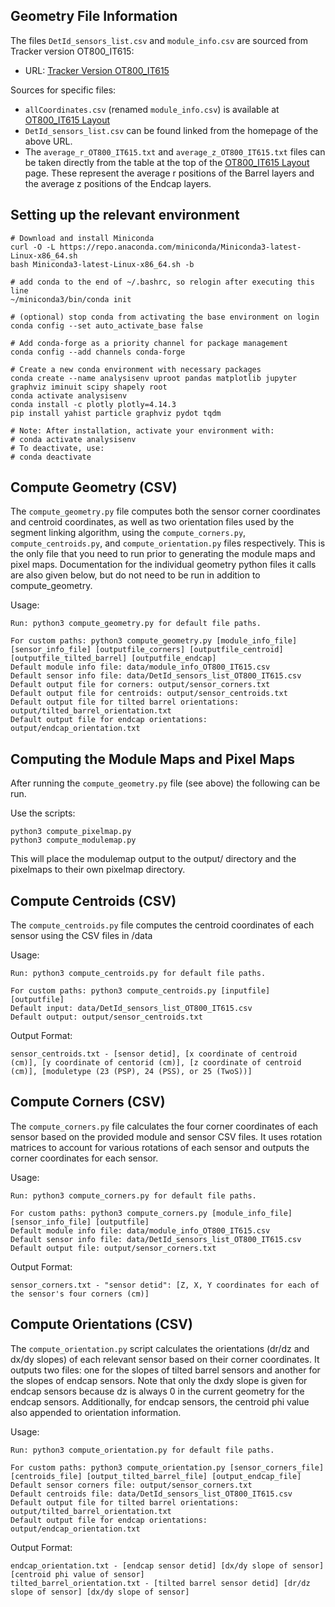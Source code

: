 ## Geometry File Information

The files `DetId_sensors_list.csv` and `module_info.csv` are sourced from Tracker version OT800_IT615:

- URL: [Tracker Version OT800_IT615](https://cms-tklayout.web.cern.ch/cms-tklayout/layouts-work/recent-layouts/OT800_IT615/info.html)

Sources for specific files:
- `allCoordinates.csv` (renamed `module_info.csv`) is available at [OT800_IT615 Layout](https://cms-tklayout.web.cern.ch/cms-tklayout/layouts-work/recent-layouts/OT800_IT615/layout.html)
- `DetId_sensors_list.csv` can be found linked from the homepage of the above URL.
- The `average_r_OT800_IT615.txt` and `average_z_OT800_IT615.txt` files can be taken directly from the table at the top of the [OT800_IT615 Layout](https://cms-tklayout.web.cern.ch/cms-tklayout/layouts-work/recent-layouts/OT800_IT615/layout.html) page. These represent the average r positions of the Barrel layers and the average z positions of the Endcap layers.

## Setting up the relevant environment

    # Download and install Miniconda
    curl -O -L https://repo.anaconda.com/miniconda/Miniconda3-latest-Linux-x86_64.sh
    bash Miniconda3-latest-Linux-x86_64.sh -b 
    
    # add conda to the end of ~/.bashrc, so relogin after executing this line
    ~/miniconda3/bin/conda init
    
    # (optional) stop conda from activating the base environment on login
    conda config --set auto_activate_base false

    # Add conda-forge as a priority channel for package management
    conda config --add channels conda-forge
    
    # Create a new conda environment with necessary packages
    conda create --name analysisenv uproot pandas matplotlib jupyter graphviz iminuit scipy shapely root
    conda activate analysisenv
    conda install -c plotly plotly=4.14.3
    pip install yahist particle graphviz pydot tqdm

    # Note: After installation, activate your environment with:
    # conda activate analysisenv
    # To deactivate, use:
    # conda deactivate

## Compute Geometry (CSV)

The `compute_geometry.py` file computes both the sensor corner coordinates and centroid coordinates, as well as two orientation files used by the segment linking algorithm, using the `compute_corners.py`, `compute_centroids.py`, and `compute_orientation.py` files respectively. This is the only file that you need to run prior to generating the module maps and pixel maps. Documentation for the individual geometry python files it calls are also given below, but do not need to be run in addition to compute_geometry.

Usage:

    Run: python3 compute_geometry.py for default file paths.

    For custom paths: python3 compute_geometry.py [module_info_file] [sensor_info_file] [outputfile_corners] [outputfile_centroid] [outputfile_tilted_barrel] [outputfile_endcap]
    Default module info file: data/module_info_OT800_IT615.csv
    Default sensor info file: data/DetId_sensors_list_OT800_IT615.csv
    Default output file for corners: output/sensor_corners.txt
    Default output file for centroids: output/sensor_centroids.txt
    Default output file for tilted barrel orientations: output/tilted_barrel_orientation.txt
    Default output file for endcap orientations: output/endcap_orientation.txt

## Computing the Module Maps and Pixel Maps

After running the `compute_geometry.py` file (see above) the following can be run.

Use the scripts:

    python3 compute_pixelmap.py
    python3 compute_modulemap.py

This will place the modulemap output to the output/ directory and the pixelmaps to their own pixelmap directory.

## Compute Centroids (CSV)

The `compute_centroids.py` file computes the centroid coordinates of each sensor using the CSV files in /data

Usage:

    Run: python3 compute_centroids.py for default file paths.

    For custom paths: python3 compute_centroids.py [inputfile] [outputfile]
    Default input: data/DetId_sensors_list_OT800_IT615.csv
    Default output: output/sensor_centroids.txt

Output Format:

    sensor_centroids.txt - [sensor detid], [x coordinate of centroid (cm)], [y coordinate of centorid (cm)], [z coordinate of centroid (cm)], [moduletype (23 (PSP), 24 (PSS), or 25 (TwoS))]

## Compute Corners (CSV)

The `compute_corners.py` file calculates the four corner coordinates of each sensor based on the provided module and sensor CSV files. It uses rotation matrices to account for various rotations of each sensor and outputs the corner coordinates for each sensor.

Usage:

    Run: python3 compute_corners.py for default file paths.

    For custom paths: python3 compute_corners.py [module_info_file] [sensor_info_file] [outputfile]
    Default module info file: data/module_info_OT800_IT615.csv
    Default sensor info file: data/DetId_sensors_list_OT800_IT615.csv
    Default output file: output/sensor_corners.txt

Output Format:

    sensor_corners.txt - "sensor detid": [Z, X, Y coordinates for each of the sensor's four corners (cm)]

## Compute Orientations (CSV)

The `compute_orientation.py` script calculates the orientations (dr/dz and dx/dy slopes) of each relevant sensor based on their corner coordinates. It outputs two files: one for the slopes of tilted barrel sensors and another for the slopes of endcap sensors. Note that only the dxdy slope is given for endcap sensors because dz is always 0 in the current geometry for the endcap sensors. Additionally, for endcap sensors, the centroid phi value also appended to orientation information.

Usage:

    Run: python3 compute_orientation.py for default file paths.

    For custom paths: python3 compute_orientation.py [sensor_corners_file] [centroids_file] [output_tilted_barrel_file] [output_endcap_file]
    Default sensor corners file: output/sensor_corners.txt
    Default centroids file: data/DetId_sensors_list_OT800_IT615.csv
    Default output file for tilted barrel orientations: output/tilted_barrel_orientation.txt
    Default output file for endcap orientations: output/endcap_orientation.txt

Output Format:

    endcap_orientation.txt - [endcap sensor detid] [dx/dy slope of sensor] [centroid phi value of sensor]
    tilted_barrel_orientation.txt - [tilted barrel sensor detid] [dr/dz slope of sensor] [dx/dy slope of sensor]
